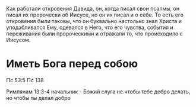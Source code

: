 Как работали откровения Давида, он, когда писал свои псалмы, он писал их пророчески об Иисусе, но он их писал и о себе. То есть его откровения были таковы, что он буквально настолько знал Христа и уподабливался Ему, одевался в Него, что его чувства, события и переживания были пророческими и отражали то, что происходило с Иисусом. 

# Иметь Бога перед собою 
Пс 53:5
Пс 138

Римлянам 13:3-4 начальник - Божий слуга не чтобы тебе добро делать, но чтобы ты делал добро